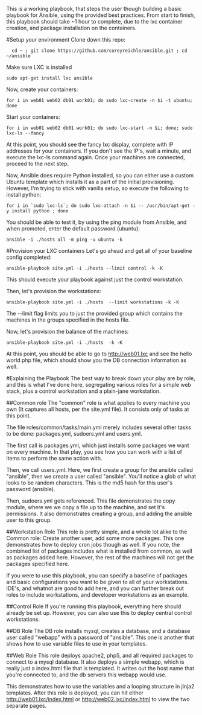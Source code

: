 This is a working playbook, that steps the user though building a basic playbook for Ansible, using the provided best practices.  From start to finish, this playbook should take ~1 hour to complete, due to the lxc container creation, and package installation on the containers.

#Setup your environment
Clone down this repo:

```
  cd ~ ; git clone https://github.com/coreyreichle/ansible.git ; cd ~/ansible
```
Make sure LXC is installed

```
sudo apt-get install lxc ansible
```

Now, create your containers:

```
for i in web01 web02 db01 work01; do sudo lxc-create -n $i -t ubuntu; done
```

Start your containers:
```
for i in web01 web02 db01 work01; do sudo lxc-start -n $i; done; sudo lxc-ls --fancy
```
At this point, you should see the fancy lxc display, complete with IP addresses for your containers.  If you don't see the IP's, wait a minute, and execute the lxc-ls command again.  Once your machines are connected, proceed to the next step.

Now, Ansible does require Python installed, so you can either use a custom Ubuntu template which installs it as a part of the initial provisioning.  However, I'm trying to stick with vanilla setup, so execute the following to install python:
```
for i in `sudo lxc-ls`; do sudo lxc-attach -n $i -- /usr/bin/apt-get -y install python ; done
```

You should be able to test it, by using the ping module from Ansible, and when promoted, enter the default password (ubuntu):
```
ansible -i ./hosts all -m ping -u ubuntu -k
```

#Provision your LXC containers
Let's go ahead and get all of your baseline config completed:
```
ansible-playbook site.yml -i ./hosts --limit control -k -K
```
This should execute your playbook against just the control workstation.

Then, let's provision the workstations:

```
ansible-playbook site.yml -i ./hosts  --limit workstations -k -K
```

The --limit flag limits you to just the provided group which contains the machines in the groups specified in the hosts file.

Now, let's provision the balance of the machines:
```
ansible-playbook site.yml -i ./hosts  -k -K
```

At this point, you should be able to go to http://web01.lxc and see the hello world php file, which should show you the DB connection information as well.

#Explaining the Playbook
The best way to break down your play are by role, and this is what I've done here, segregating various roles for a simple web stack, plus a control workstation and a plain-jane workstation.

##Common role
The "common" role is what applies to every machine you own (It captures all hosts, per the site.yml file).  It consists only of tasks at this point.

The file roles/common/tasks/main.yml merely includes several other tasks to be done:  packages.yml, sudoers.yml and users.yml.

The first call is packages.yml, which just installs some packages we want on every machine.  In that play, you see how you can work with a list of items to perform the same action with.

Then, we call users.yml.  Here, we first create a group for the ansible called "ansible", then we create a user called "ansible".  You'll notice a glob of what looks to be random characters.  This is the md5 hash for this user's password (ansible).

Then, sudoers.yml gets referenced.  This file demonstrates the copy module, where we we copy a file up to the machine, and set it's permissions.  It also demonstrates creating a group, and adding the ansible user to this group.

##Workstation Role
This role is pretty simple, and a whole lot alike to the Common role:  Create another user, add some more packages.  This one demonstrates how to deploy cron jobs though as well.  If you note, the combined list of packages includes what is installed from common, as well as packages added here.  However, the rest of the machines will not get the packages specified here.

If you were to use this playbook, you can specify a baseline of packages and basic configurations you want to be given to all of your workstations.  IDE's, and whatnot are good to add here, and you can further break out roles to include workstations, and developer workstations as an example.

##Control Role
If you're running this playbook, everything here should already be set up.  However, you can also use this to deploy central control workstations.

##DB Role
The DB role installs mysql, creates a database, and a database user called "webapp" with a password of "ansible".  This one is another that shows how to use variable files to use in your templates.

##Web Role
This role deploys apache2, php5, and all required packages to connect to a mysql database.  It also deploys a simple webapp, which is really just a index.html file that is templated.  It writes out the host name that you're connected to, and the db servers this webapp would use.

This demonstrates how to use the variables and a looping structure in jinja2 templates.  After this role is deployed, you can hit either http://web01.lxc/index.html or http://web02.lxc/index.html to view the two separate pages.
